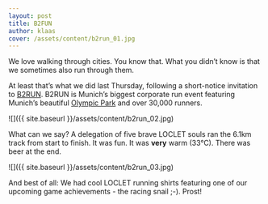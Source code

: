 ```yaml
---
layout: post
title: B2FUN
author: klaas
cover: /assets/content/b2run_01.jpg
---
```


We love walking through cities. You know that. What you didn’t know is that we sometimes also run through them.

At least that’s what we did last Thursday, following a short-notice invitation to [B2RUN](http://www.b2run.de/). B2RUN 
is Munich’s biggest corporate run event featuring Munich’s beautiful [Olympic Park](http://www.olympiapark.de/) and 
over 30,000 runners.

![]({{ site.baseurl }}/assets/content/b2run_02.jpg)

What can we say? A delegation of five brave LOCLET souls ran the 6.1km track from start to finish. It was fun. It was
**very** warm (33°C). There was beer at the end.

![]({{ site.baseurl }}/assets/content/b2run_03.jpg)

And best of all: We had cool LOCLET running shirts featuring one of our upcoming game achievements - the racing snail
 ;-). Prost! 